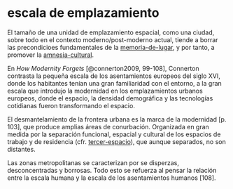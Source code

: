 # escala de emplazamiento

El tamaño de una unidad de emplazamiento espacial, como una ciudad, sobre todo en el contexto moderno/post-moderno actual, tiende a borrar las precondicioes fundamentales de la [memoria-de-lugar](memoria-de-lugar.md), y por tanto, a promover la [amnesia-cultural](amnesia-cultural.md).

En *How Modernity Forgets* [@connerton2009, 99-108], Connerton contrasta la pequeña escala de los asentamientos europeos del siglo XVI, donde los habitantes tenían una gran familiaridad con el entorno, a la gran escala que introdujo la modernidad en los emplazamientos urbanos europeos, donde el espacio, la densidad demográfica y las tecnologías cotidianas fueron transformando el espacio.

El desmantelamiento de la frontera urbana es la marca de la modernidad [p. 103], que produce amplias áreas de conurbación. Organizada en gran medida por la separación funcional, espacial y cultural de los espacios de trabajo y de residencia (cfr. [tercer-espacio](tercer-espacio.md)), que aunque separados, no son distantes.

Las zonas metropolitanas se caracterizan por se disperzas, desconcentradas y borrosas. Todo esto se refuerza al pensar la relación entre la escala humana y la escala de los asentamientos humanos [108].
